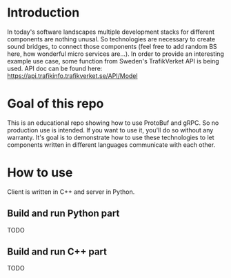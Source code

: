 # Introduction
In today's software landscapes multiple development stacks for different components are nothing unusal. So technologies are necessary to create sound 
bridges, to connect those components (feel free to add random BS here, how wonderful micro services are...).
In order to provide an interesting example use case, some function from Sweden's TrafikVerket API is being used. API doc can be found here: https://api.trafikinfo.trafikverket.se/API/Model

# Goal of this repo
This is an educational repo showing how to use ProtoBuf and gRPC. So no production use is intended. If you want to use it, you'll do so without 
any warranty. It's goal is to demonstrate how to use these technologies to let components written in different languages communicate with each other. 

# How to use
Client is written in C++ and server in Python. 

## Build and run Python part
TODO
## Build and run C++ part
TODO
